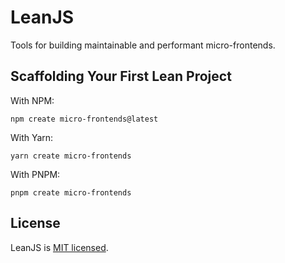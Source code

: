 # LeanJS

Tools for building maintainable and performant micro-frontends.

## Scaffolding Your First Lean Project

With NPM:

```
npm create micro-frontends@latest
```

With Yarn:

```
yarn create micro-frontends
```

With PNPM:

```
pnpm create micro-frontends
```

## License

LeanJS is [MIT licensed](./LICENSE).
